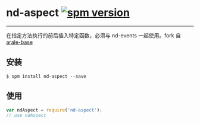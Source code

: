 # nd-aspect [![spm version](http://spmjs.io/badge/nd-aspect)](http://spmjs.io/package/nd-aspect)

---

在指定方法执行的前后插入特定函数，必须与 nd-events 一起使用。fork 自 [arale-base](https://github.com/aralejs/base)

## 安装

```
$ spm install nd-aspect --save
```

## 使用

```js
var ndAspect = require('nd-aspect');
// use ndAspect
```
